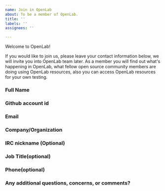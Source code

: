 ```yaml
---
name: Join in OpenLab
about: To be a member of OpenLab.
title: ''
labels: ''
assignees: ''

---
```


Welcome to OpenLab!

If you would like to join us, please leave your contact information below, we will invite you into OpenLab team later. As a member you will find out what's happening in OpenLab, what fellow open source community members are doing using OpenLab resources, also you can access OpenLab resources for your own testing.

### Full Name

### Github account id

### Email

### Company/Organization

### IRC nickname (Optional)

### Job Title(optional)

### Phone(optional)

### Any additional questions, concerns, or comments?

